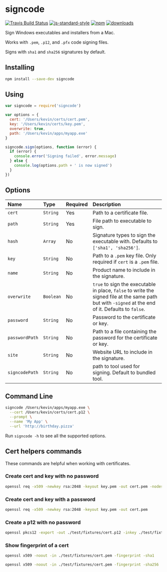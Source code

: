 # signcode

[![Travis Build Status](https://travis-ci.org/kevinsawicki/signcode.svg?branch=master)](https://travis-ci.org/kevinsawicki/signcode)
[![js-standard-style](https://img.shields.io/badge/code%20style-standard-brightgreen.svg?style=flat)](http://standardjs.com/)
[![npm](https://img.shields.io/npm/v/signcode.svg)](https://www.npmjs.com/packages/signcode)
[![downloads](https://img.shields.io/npm/dm/signcode.svg)](https://www.npmjs.com/packages/signcode)

Sign Windows executables and installers from a Mac.

Works with `.pem`, `.p12`, and `.pfx` code signing files.

Signs with `sha1` and `sha256` signatures by default.

## Installing

```sh
npm install --save-dev signcode
```

## Using

```js
var signcode = require('signcode')

var options = {
  cert: '/Users/kevin/certs/cert.pem',
  key: '/Users/kevin/certs/key.pem',
  overwrite: true,
  path: '/Users/kevin/apps/myapp.exe'
}

signcode.sign(options, function (error) {
  if (error) {
    console.error('Signing failed', error.message)
  } else {
    console.log(options.path + ' is now signed')
  }
})
```

## Options

| Name           | Type      | Required | Description                 |
| :------------- | :-------- | :------- | :-------------------------- |
| `cert`         | `String`  | Yes      | Path to a certificate file. |
| `path`         | `String`  | Yes      | File path to executable to sign. |
| `hash`         | `Array`   | No       | Signature types to sign the executable with. Defaults to `['sha1', 'sha256']`. |
| `key`          | `String`  | No       | Path to a `.pem` key file. Only required if `cert` is a `.pem` file. |
| `name`         | `String`  | No       | Product name to include in the signature. |
| `overwrite`    | `Boolean` | No       | `true` to sign the executable in place, `false` to write the signed file at the same path but with `-signed` at the end of it. Defaults to `false`. |
| `password`     | `String`  | No       | Password to the certificate or key. |
| `passwordPath` | `String`  | No       | Path to a file containing the password for the certificate or key. |
| `site`         | `String`  | No       | Website URL to include in the signature. |
| `signcodePath` | `String`  | No       | path to tool used for signing. Default to bundled tool. |

## Command Line

```sh
signcode /Users/kevin/apps/myapp.exe \
  --cert /Users/kevin/certs/cert.p12 \
  --prompt \
  --name 'My App' \
  --url 'http://birthday.pizza'
```

Run `signcode -h` to see all the supported options.

## Cert helpers commands

These commands are helpful when working with certificates.

### Create cert and key with no password

```sh
openssl req -x509 -newkey rsa:2048 -keyout key.pem -out cert.pem -nodes
```

### Create cert and key with a password

```sh
openssl req -x509 -newkey rsa:2048 -keyout key.pem -out cert.pem
```

### Create a p12 with no password

```sh
openssl pkcs12 -export -out ./test/fixtures/cert.p12 -inkey ./test/fixtures/key.pem -in ./test/fixtures/cert.pem
```

### Show fingerprint of a cert

```sh
openssl x509 -noout -in ./test/fixtures/cert.pem -fingerprint -sha1
```

```sh
openssl x509 -noout -in ./test/fixtures/cert.pem -fingerprint -sha256
```

